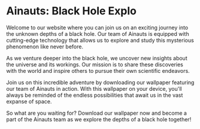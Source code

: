<!--
Write me markdown content of website with wallpaper:

"A team of Ainauts working together to explore the depths of a black hole, with futuristic technology at their fingertips."

The header of the page should not be copy of the text but rather a real content of the website which is using this wallpaper.
-->

<!--font:Montserrat-->

# Ainauts: Black Hole Explo

Welcome to our website where you can join us on an exciting journey into the unknown depths of a black hole. Our team of Ainauts is equipped with cutting-edge technology that allows us to explore and study this mysterious phenomenon like never before.

As we venture deeper into the black hole, we uncover new insights about the universe and its workings. Our mission is to share these discoveries with the world and inspire others to pursue their own scientific endeavors.

Join us on this incredible adventure by downloading our wallpaper featuring our team of Ainauts in action. With this wallpaper on your device, you'll always be reminded of the endless possibilities that await us in the vast expanse of space.

So what are you waiting for? Download our wallpaper now and become a part of the Ainauts team as we explore the depths of a black hole together!
